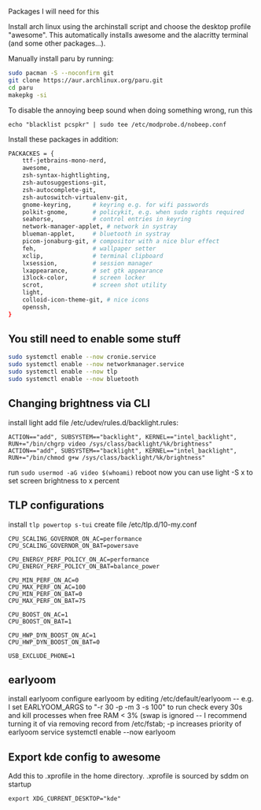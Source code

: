 Packages I will need for this

Install arch linux using the archinstall script and choose the desktop profile "awesome". This automatically installs awesome and the alacritty terminal (and some other packages...).

Manually install paru by running:

```sh
sudo pacman -S --noconfirm git
git clone https://aur.archlinux.org/paru.git
cd paru
makepkg -si
```

To disable the annoying beep sound when doing something wrong, run this
```
echo "blacklist pcspkr" | sudo tee /etc/modprobe.d/nobeep.conf
```

Install these packages in addition:
```sh
PACKACKES = {
    ttf-jetbrains-mono-nerd,
    awesome,
    zsh-syntax-hightlighting,
    zsh-autosuggestions-git,
    zsh-autocomplete-git,
    zsh-autoswitch-virtualenv-git,
    gnome-keyring,      # keyring e.g. for wifi passwords
    polkit-gnome,       # policykit, e.g. when sudo rights required
    seahorse,           # control entries in keyring
    network-manager-applet, # network in systray
    blueman-applet,     # bluetooth in systray
    picom-jonaburg-git, # compositor with a nice blur effect
    feh,                # wallpaper setter
    xclip,              # terminal clipboard
    lxsession,          # session manager
    lxappearance,       # set gtk appearance
    i3lock-color,       # screen locker
    scrot,              # screen shot utility
    light,
    colloid-icon-theme-git, # nice icons
    openssh,
}
```

## You still need to enable some stuff

```sh
sudo systemctl enable --now cronie.service
sudo systemctl enable --now networkmanager.service
sudo systemctl enable --now tlp
sudo systemctl enable --now bluetooth
```


## Changing brightness via CLI

install light
add file /etc/udev/rules.d/backlight.rules:
```
ACTION=="add", SUBSYSTEM=="backlight", KERNEL=="intel_backlight", RUN+="/bin/chgrp video /sys/class/backlight/%k/brightness"
ACTION=="add", SUBSYSTEM=="backlight", KERNEL=="intel_backlight", RUN+="/bin/chmod g+w /sys/class/backlight/%k/brightness"
```
run `sudo usermod -aG video $(whoami)`
reboot
now you can use light -S x to set screen brightness to x percent


## TLP configurations

install `tlp powertop s-tui`
create file /etc/tlp.d/10-my.conf
```
CPU_SCALING_GOVERNOR_ON_AC=performance
CPU_SCALING_GOVERNOR_ON_BAT=powersave

CPU_ENERGY_PERF_POLICY_ON_AC=performance
CPU_ENERGY_PERF_POLICY_ON_BAT=balance_power

CPU_MIN_PERF_ON_AC=0
CPU_MAX_PERF_ON_AC=100
CPU_MIN_PERF_ON_BAT=0
CPU_MAX_PERF_ON_BAT=75

CPU_BOOST_ON_AC=1
CPU_BOOST_ON_BAT=1

CPU_HWP_DYN_BOOST_ON_AC=1
CPU_HWP_DYN_BOOST_ON_BAT=0

USB_EXCLUDE_PHONE=1
```

## earlyoom

install earlyoom
configure earlyoom by editing /etc/default/earlyoom -- e.g. I set EARLYOOM_ARGS to "-r 30 -p -m 3 -s 100" to run check every 30s and kill processes when free RAM < 3% (swap is ignored -- I recommend turning it of via removing record from /etc/fstab; -p increases priority of earlyoom service
systemctl enable --now earlyoom


## Export kde config to awesome
Add this to .xprofile in the home directory. .xprofile is sourced by sddm on startup
```
export XDG_CURRENT_DESKTOP="kde"
```
